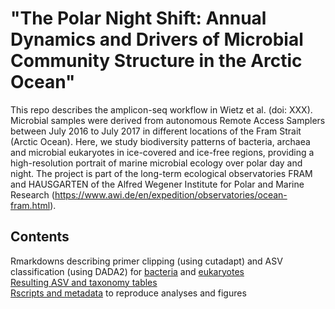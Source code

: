 # "The Polar Night Shift: Annual Dynamics and Drivers of Microbial Community Structure in the Arctic Ocean"

This repo describes the amplicon-seq workflow in Wietz et al. (doi: XXX). Microbial samples were derived from autonomous Remote Access Samplers between July 2016 to July 2017 in different locations of the Fram Strait (Arctic Ocean). Here, we study biodiversity patterns of bacteria, archaea and microbial eukaryotes in ice-covered and ice-free regions, providing a high-resolution portrait of marine microbial ecology over polar day and night. The project is part of the long-term ecological observatories FRAM and HAUSGARTEN of the Alfred Wegener Institute for Polar and Marine Research (https://www.awi.de/en/expedition/observatories/ocean-fram.html). 

## Contents
Rmarkdowns describing primer clipping (using cutadapt) and ASV classification (using DADA2) for [bacteria](./cutadapt_dada) and [eukaryotes](./cutadapt_dada)  
[Resulting ASV and taxonomy tables](./cutadapt_dada)   
[Rscripts and metadata](./analysisCode) to reproduce analyses and figures
